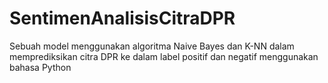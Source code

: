 # SentimenAnalisisCitraDPR
Sebuah model menggunakan algoritma Naive Bayes dan K-NN dalam memprediksikan citra DPR ke dalam label positif dan negatif menggunakan bahasa Python
